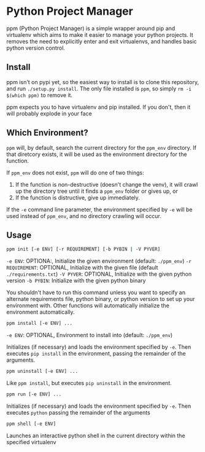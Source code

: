 # Python Project Manager
ppm (Python Project Manager) is a simple wrapper around pip and virtualenv which aims to make it easier to manage your python projects.  It removes the need to explicitly enter and exit virtualenvs, and handles basic python version control.

## Install
ppm isn't on pypi yet, so the easiest way to install is to clone this repository, and run `./setup.py install`.  The only file installed is `ppm`, so simply `rm -i $(which ppm)` to remove it.

ppm expects you to have virtualenv and pip installed.  If you don't, then it will probably explode in your face

## Which Environment?
`ppm` will, by default, search the current directory for the `ppm_env` directory.  If that diretcory exists, it will be used as the environment directory for the function.  

If `ppm_env` does not exist, `ppm` will do one of two things:
1. If the function is non-destructive (doesn't change the venv), it will crawl up the directory tree until it finds a `ppm_env` folder or gives up, or
2. If the function is distructive, give up immediately.

If the `-e` command line parameter, the environment specified by `-e` will be used instead of `ppm_env`, and no directory crawling will occur.

## Usage
```bash
ppm init [-e ENV] [-r REQUIREMENT] [-b PYBIN | -V PYVER]
```

`-e ENV`: OPTIONA:, Initialize the given environment (default: `./ppm_env`)
`-r REQUIREMENT`: OPTIONAL, Initialize with the given file (default `./requirements.txt`)
`-V PYVER`: OPTIONAL, Initialize with the given python version
`-b PYBIN`: Initialize with the given python binary

You shouldn't have to run this command unless you want to specify an alternate requirements file, python binary, or python version to set up your environment with.  Other functions will automatically initialize the environment automatically.

```bash
ppm install [-e ENV] ...
```

`-e ENV`: OPTIONAL, Environment to install into (default: `./ppm_env`)

Initializes (if necessary) and loads the environment specified by `-e`.  Then executes `pip install` in the environment, passing the remainder of the arguments.

```bash
ppm uninstall [-e ENV] ...
```
Like `ppm install`, but executes `pip uninstall` in the environment.

```bash
ppm run [-e ENV] ...
```
Initializes (if necessary) and loads the environment specified by `-e`.  Then executes `python` passing the remainder of the arguments

```bash
ppm shell [-e ENV]
```
Launches an interactive python shell in the current directory within the specified virtualenv


